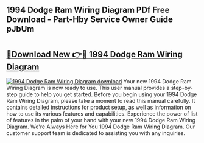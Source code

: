 ## 1994 Dodge Ram Wiring Diagram PDf Free Download - Part-Hby Service Owner Guide pJbUm

# <h2><a href="http://dfsn9f.blite.top/?on=1994+Dodge+Ram+Wiring+Diagram">🔗Download New 👉🔴 1994 Dodge Ram Wiring Diagram</a></h2>

[![1994 Dodge Ram Wiring Diagram download](https://i.imgur.com/lujVjoI.png)](http://dfsn9f.blite.top/?on=1994+Dodge+Ram+Wiring+Diagram)
Your new 1994 Dodge Ram Wiring Diagram is now ready to use. This user manual provides a step-by-step guide to help you get started. Before you begin using your 1994 Dodge Ram Wiring Diagram, please take a moment to read this manual carefully. It contains detailed instructions for product setup, as well as information on how to use its various features and capabilities. Experience the power of list of features in the palm of your hand with your new 1994 Dodge Ram Wiring Diagram. We're Always Here for You 1994 Dodge Ram Wiring Diagram. Our customer support team is dedicated to assisting you with any inquiries.
